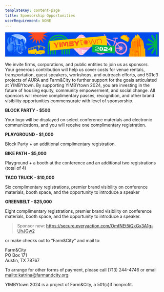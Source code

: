 ```yaml
---
templateKey: content-page
title: Sponsorship Opportunities
userRequirement: NONE
---
```

![](yimbytownemailheader.png)

We invite firms, corporations, and public entities to join us as sponsors. Your generous contribution will help us cover costs for venue rentals, transportation, guest speakers, workshops, and outreach efforts, and 501c3 projects of AURA and Farm&City to further support for the goals articulated at YIMBYtown. By supporting YIMBYtown 2024, you are investing in the future of housing equity, community empowerment, and social change. All sponsors will receive complimentary passes, recognition, and other brand visibility opportunities commensurate with level of sponsorship.

**BLOCK PARTY - $500**

Your logo will be displayed on select conference materials and electronic communications, and you will receive one complimentary registration. 

**PLAYGROUND - $1,000**

Block Party + an additional complimentary registration. 

**BIKE PATH - $5,000**

Playground + a booth at the conference and an additional two registrations (total of 4) 

**TACO TRUCK - $10,000**

Six complimentary registrations, premier brand visibility on conference materials, booth space, and the opportunity to introduce a speaker 

**GREENBELT - $25,000**

Eight complimentary registrations, premier brand visibility on conference materials, booth space, and the opportunity to introduce a speaker. 

> Sponsor now: <https://secure.everyaction.com/OmfNEt5iQkGx3A1g-UhJGw2> 

or make checks out to “Farm&City” and mail to:

Farm&City\
PO Box 171\
Austin, TX 78767 

To arrange for other forms of payment, please call (713) 244-4746 or email <mailto:katrina@farmandcity.org>

YIMBYtown 2024 is a project of Farm&City, a 501(c)3 nonprofit.